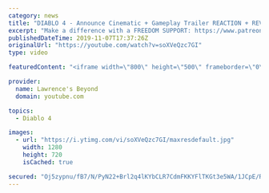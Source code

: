 ```yaml
---
category: news
title: "DIABLO 4 - Announce Cinematic + Gameplay Trailer REACTION + REVIEW + INSIGHTS"
excerpt: "Make a difference with a FREEDOM SUPPORT: https://www.patreon.com/LawrenceBeyond ◉Donate, if you like to: https://www.paypal.me/LawrenceBeyond ..."
publishedDateTime: 2019-11-07T17:37:26Z
originalUrl: "https://youtube.com/watch?v=soXVeQzc7GI"
type: video

featuredContent: "<iframe width=\"800\" height=\"500\" frameborder=\"0\" src=\"https://www.youtube.com/embed/soXVeQzc7GI\" allow=\"accelerometer; autoplay; encrypted-media; gyroscope; picture-in-picture\" allowfullscreen></iframe>"

provider:
  name: Lawrence's Beyond
  domain: youtube.com

topics:
  - Diablo 4

images:
  - url: "https://i.ytimg.com/vi/soXVeQzc7GI/maxresdefault.jpg"
    width: 1280
    height: 720
    isCached: true

secured: "Oj5zypnu/fB7/N/PyN22+Brl2q4lKYbCLR7CdmFKKYFlTKGt3e5WA/1JCpE/RcQp9XgjzVPTlpu3QB+N0vqVuKrFbVXES/VTRt75kM1WxfJrkZdQ2Hk31+nLKoF24NZzvW6vwDpOPX2Up9sI967RLNj3o8/s6KX6fagbYA7ztQ8M+smhbnE4HITIZ3xPEwfC6e+ag0cFtgexb7ixzI+nySW4rTKouofW5lU9d4zEDXkHB8ghJX1sC5cm0ud00PiJKAj6y2Fg8qs24kUjQS95ierYES/Itou5UsWePQw8NL8ncMTkl2Bh9ptSbBbDrGjUR9t5gFpxZitthWHHq8xlaCkp0jcUAnZvmxOkJj66YuZauWYCipaaQn9D9VVRYfxIia8tDsJ1qqICI2U7UEOLLzfZ/Swhk9+XlCLMJ5UGKX6XsFeAxNNU/gAhgvOGx7Ke;CJOr9haUFrUyTALBOR5E+A=="
---
```


